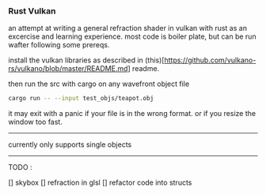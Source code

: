 ### Rust Vulkan

an attempt at writing a general refraction shader in vulkan with rust as an excercise and learning experience. most code is boiler plate, but can be run wafter following some prereqs.

install the vulkan libraries as described in (this)[https://github.com/vulkano-rs/vulkano/blob/master/README.md] readme. 

then run the src with cargo on any wavefront object file

```bash
cargo run -- --input test_objs/teapot.obj
```

it may exit with a panic if your file is in the wrong format. or if you resize the window too fast.

---

currently only supports single objects

---

TODO : 

[] skybox
[] refraction in glsl
[] refactor code into structs
